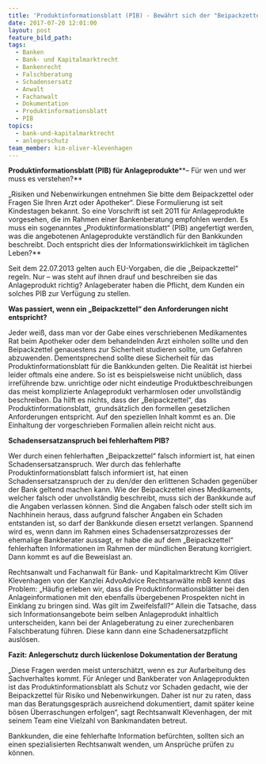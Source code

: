```yaml
---
title: 'Produktinformationsblatt (PIB) - Bewährt sich der "Beipackzettel" bei Anlageberatungen?'
date: 2017-07-20 12:01:00
layout: post
feature_bild_path:
tags:
  - Banken
  - Bank- und Kapitalmarktrecht
  - Bankenrecht
  - Falschberatung
  - Schadensersatz
  - Anwalt
  - Fachanwalt
  - Dokumentation
  - Produktinformationsblatt
  - PIB
topics:
  - bank-und-kapitalmarktrecht
  - anlegerschutz
team_member: kim-oliver-klevenhagen
---
```



**Produktinformationsblatt (PIB) für Anlageprodukte****– Für wen und wer muss es verstehen?**

„Risiken und Nebenwirkungen entnehmen Sie bitte dem Beipackzettel oder Fragen Sie Ihren Arzt oder Apotheker“. Diese Formulierung ist seit Kindestagen bekannt. So eine Vorschrift ist seit 2011 für Anlageprodukte vorgesehen, die im Rahmen einer Bankenberatung empfohlen werden. Es muss ein sogenanntes „Produktinformationsblatt“ (PIB) angefertigt werden, was die angebotenen Anlageprodukte verständlich für den Bankkunden beschreibt. Doch entspricht dies der Informationswirklichkeit im täglichen Leben?\*\*

Seit dem 22.07.2013 gelten auch EU-Vorgaben, die die „Beipackzettel“ regeln. Nur – was steht auf ihnen drauf und beschreiben sie das Anlageprodukt richtig? Anlageberater haben die Pflicht, dem Kunden ein solches PIB zur Verfügung zu stellen.

**Was passiert, wenn ein „Beipackzettel“ den Anforderungen nicht entspricht?**

Jeder weiß, dass man vor der Gabe eines verschriebenen Medikamentes Rat beim Apotheker oder dem behandelnden Arzt einholen sollte und den Beipackzettel genauestens zur Sicherheit studieren sollte, um Gefahren abzuwenden. Dementsprechend sollte diese Sicherheit für das Produktinformationsblatt für die Bankkunden gelten. Die Realität ist hierbei leider oftmals eine andere. So ist es beispielsweise nicht unüblich, dass irreführende bzw. unrichtige oder nicht eindeutige Produktbeschreibungen das meist komplizierte Anlageprodukt verharmlosen oder unvollständig beschreiben. Da hilft es nichts, dass der „Beipackzettel“, das Produktinformationsblatt,  grundsätzlich den formellen gesetzlichen Anforderungen entspricht. Auf den speziellen Inhalt kommt es an. Die Einhaltung der vorgeschrieben Formalien allein reicht nicht aus.

**Schadensersatzanspruch bei fehlerhaftem PIB?**

Wer durch einen fehlerhaften „Beipackzettel“ falsch informiert ist, hat einen Schadensersatzanspruch. Wer durch das fehlerhafte Produktinformationsblatt falsch informiert ist, hat einen Schadensersatzanspruch der zu den/der den erlittenen Schaden gegenüber der Bank geltend machen kann. Wie der Beipackzettel eines Medikaments, welcher falsch oder unvollständig beschreibt, muss sich der Bankkunde auf die Angaben verlassen können. Sind die Angaben falsch oder stellt sich im Nachhinein heraus, dass aufgrund falscher Angaben ein Schaden entstanden ist, so darf der Bankkunde diesen ersetzt verlangen. Spannend wird es, wenn dann im Rahmen eines Schadensersatzprozesses der ehemalige Bankberater aussagt, er habe die auf dem „Beipackzettel“ fehlerhaften Informationen im Rahmen der mündlichen Beratung korrigiert. Dann kommt es auf die Beweislast an.

Rechtsanwalt und Fachanwalt für Bank- und Kapitalmarktrecht Kim Oliver Klevenhagen von der Kanzlei AdvoAdvice Rechtsanwälte mbB kennt das Problem: „Häufig erleben wir, dass die Produktinformationsblätter bei den Anlageinformationen mit den ebenfalls übergebenen Prospekten nicht in Einklang zu bringen sind. Was gilt im Zweifelsfall?“ Allein die Tatsache, dass sich Informationsangebote beim selben Anlageprodukt inhaltlich unterscheiden, kann bei der Anlageberatung zu einer zurechenbaren Falschberatung führen. Diese kann dann eine Schadenersatzpflicht auslösen.

**Fazit: Anlegerschutz durch lückenlose Dokumentation der Beratung**

„Diese Fragen werden meist unterschätzt, wenn es zur Aufarbeitung des Sachverhaltes kommt. Für Anleger und Bankberater von Anlageprodukten ist das Produktinformationsblatt als Schutz vor Schaden gedacht, wie der Beipackzettel für Risiko und Nebenwirkungen. Daher ist nur zu raten, dass man das Beratungsgespräch ausreichend dokumentiert, damit später keine bösen Überraschungen erfolgen“, sagt Rechtsanwalt Klevenhagen, der mit seinem Team eine Vielzahl von Bankmandaten betreut.

Bankkunden, die eine fehlerhafte Information befürchten, sollten sich an einen spezialisierten Rechtsanwalt wenden, um Ansprüche prüfen zu können.